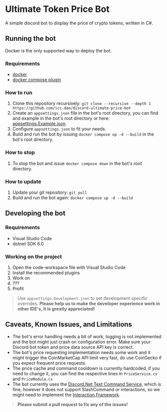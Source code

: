 # Ultimate Token Price Bot

A simple discord bot to display the price of crypto tokens, written in C#.

## **Running the bot**
Docker is the only supported way to deploy the bot.
### Requirements
- [docker](https://docs.docker.com/engine/install/)
- [docker compose plugin](https://docs.docker.com/compose/install/)

### How to run
1. Clone this repository recursively: ``git clone --recursive --depth 1 https://github.com/icc-dao/discord-ultimate-price-bot``
2. Create an ``appsettings.json`` file in the bot's root directory, you can find and example in the bot's root directory or here: [appsettings.Example.json](https://raw.githubusercontent.com/icc-dao/discord-ultimate-price-bot/main/appsettings.Example.json).
3. Configure ``appsettings.json`` to fit your needs.
4. Build and run the bot by issuing ``docker compose up -d --build`` in the bot's root directory.

### How to stop
1. To stop the bot and issue ``docker compose down`` in the bot's root directory.

### How to update
1. Update your git repository: ``git pull``
2. Build and run the bot again: ``docker compose up -d --build``

## **Developing the bot**
### Requirements
- Visual Studio Code
- dotnet SDK 6.0

### Working on the project
1. Open the code-workspace file with Visual Studio Code
2. Install the recommended plugins
3. Work on
4. ???
5. Profit
> Use ``appsettings.Development.json`` to set development specific overrides.
> **Please help us to make the developer experience work in other IDE's, it is greatly appreciated!**

## Caveats, Known Issues, and Limitations
- The bot's error handling needs a bit of work, logging is not implemented and the bot might just crash on configuration error. Make sure your Discord bot token and price data source API key is correct.
- The bot's price requesting implementation needs some work and it might trigger the CoinMarketCap API limit very fast, do use CoinGecko if you expect frequent price requests.
- The price cache and command cooldown is currently hardcoded, if you need to change it, you can find the respective lines in ``PriceService.cs`` and ``PriceModule.cs``
- The bot currently uses the [Discord.Net Text Command Service](https://discordnet.dev/guides/text_commands/intro.html), which is fine, however it does not support SlashCommand or interactions, so we might need to implement the [Interaction Framework](https://discordnet.dev/guides/int_framework/intro.html).
> **Please submit a pull request to fix any of the issues!**